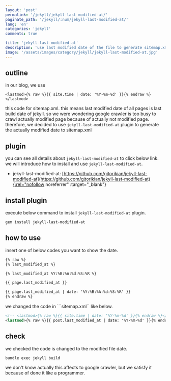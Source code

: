 ```yaml
---
layout: 'post'
permalink: '/jekyll/jekyll-last-modified-at/'
paginate_path: '/jekyll/:num/jekyll-last-modified-at/'
lang: 'en'
categories: 'jekyll'
comments: true

title: 'jekyll-last-modified-at'
description: 'use last modified date of the file to generate sitemap.xml'
image: '/assets/images/category/jekyll/jekyll-last-modified-at.jpg'
---
```


## outline
in our blog, we use

```<lastmod>{% raw %}{{ site.time | date: '%Y-%m-%d' }}{% endraw %}</lastmod>```

this code for sitemap.xml. this means last modified date of all pages is last build date of jekyll. so we were wondering google crawler is too busy to crawl actually modified page because of actually not modified page. therefore, we decided to use ```jekyll-last-modified-at``` plugin to generate the actually modified date to sitemap.xml

## plugin
you can see all details about ```jekyll-last-modified-at``` to click below link. we will introduce how to install and use ```jekyll-last-modified-at```.

- jekyll-last-modified-at: [https://github.com/gjtorikian/jekyll-last-modified-at](https://github.com/gjtorikian/jekyll-last-modified-at){:rel="nofollow noreferrer" :target="_blank"}

## install plugin
execute below command to install ```jekyll-last-modified-at``` plugin.

```bash
gem install jekyll-last-modified-at
```

## how to use
insert one of below codes you want to show the date.

```html
{% raw %}
{% last_modified_at %}

{% last_modified_at %Y:%B:%A:%d:%S:%R %}

{{ page.last_modified_at }}

{{ page.last_modified_at | date: '%Y:%B:%A:%d:%S:%R' }}
{% endraw %}
```

we changed the code in ```sitemap.xml`` like below.

```xml
<!-- <lastmod>{% raw %}{{ site.time | date: '%Y-%m-%d' }}{% endraw %}</lastmod> -->
<lastmod>{% raw %}{{ post.last_modified_at | date: '%Y-%m-%d' }}{% endraw %}</lastmod>
```

## check
we checked the code is changed to the modified file date.

```bash
bundle exec jekyll build
```

we don't know actually this affects to google crawler, but we satisfy it because of done it like a programmer.